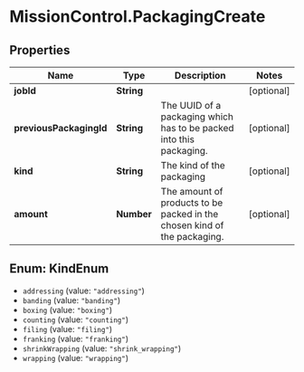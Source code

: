 # MissionControl.PackagingCreate

## Properties
Name | Type | Description | Notes
------------ | ------------- | ------------- | -------------
**jobId** | **String** |  | [optional] 
**previousPackagingId** | **String** | The UUID of a packaging which has to be packed into this packaging. | [optional] 
**kind** | **String** | The kind of the packaging | [optional] 
**amount** | **Number** | The amount of products to be packed in the chosen kind of the packaging. | [optional] 

<a name="KindEnum"></a>
## Enum: KindEnum

* `addressing` (value: `"addressing"`)
* `banding` (value: `"banding"`)
* `boxing` (value: `"boxing"`)
* `counting` (value: `"counting"`)
* `filing` (value: `"filing"`)
* `franking` (value: `"franking"`)
* `shrinkWrapping` (value: `"shrink_wrapping"`)
* `wrapping` (value: `"wrapping"`)

